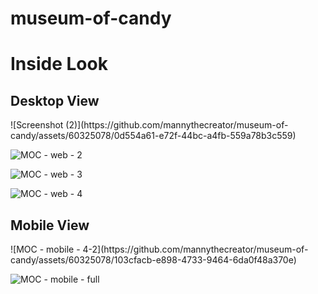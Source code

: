 # museum-of-candy

<h1>Inside Look</h1>

<h2>Desktop View</h2>
![Screenshot (2)](https://github.com/mannythecreator/museum-of-candy/assets/60325078/0d554a61-e72f-44bc-a4fb-559a78b3c559)

![MOC - web - 2](https://github.com/mannythecreator/museum-of-candy/assets/60325078/583f1115-6eef-42e3-a22d-a025520885f7)

![MOC - web - 3](https://github.com/mannythecreator/museum-of-candy/assets/60325078/e83aa9aa-5075-4290-a941-a8f0dc71f19c)

![MOC - web - 4](https://github.com/mannythecreator/museum-of-candy/assets/60325078/b60c3430-9258-481f-a61b-b86ab78007a3)

<h2>Mobile View</h2>
![MOC - mobile - 4-2](https://github.com/mannythecreator/museum-of-candy/assets/60325078/103cfacb-e898-4733-9464-6da0f48a370e)

![MOC - mobile - full](https://github.com/mannythecreator/museum-of-candy/assets/60325078/a01a84a4-1cc8-4ac8-9cb6-a49e36dc955b)


